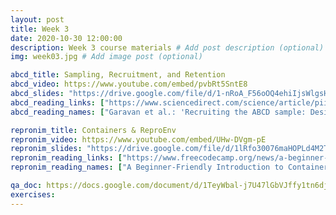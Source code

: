 ```yaml
---
layout: post
title: Week 3
date: 2020-10-30 12:00:00
description: Week 3 course materials # Add post description (optional)
img: week03.jpg # Add image post (optional)

abcd_title: Sampling, Recruitment, and Retention
abcd_video: https://www.youtube.com/embed/pvbRt5SntE8
abcd_slides: "https://drive.google.com/file/d/1-nRoA_F56oOQ4ehiIjsWlgsH0JP2kJLM/view?usp=sharing"
abcd_reading_links: ["https://www.sciencedirect.com/science/article/pii/S1878929317301809", "https://jamanetwork.com/journals/jamapediatrics/article-abstract/2737910"]
abcd_reading_names: ["Garavan et al.: 'Recruiting the ABCD sample: Design considerations and procedures'", "Compton et al.: 'Ensuring the Best Use of Data: The Adolescent Brain Cognitive Development Study'"]

repronim_title: Containers & ReproEnv
repronim_video: https://www.youtube.com/embed/UHw-DVgm-pE
repronim_slides: "https://drive.google.com/file/d/1lRfo30076maHOPLd4M2TMvRfB833mELI/view?usp=sharing"
repronim_reading_links: ["https://www.freecodecamp.org/news/a-beginner-friendly-introduction-to-containers-vms-and-docker-79a9e3e119b/", "https://sylabs.io/guides/3.6/user-guide/introduction.html"]
repronim_reading_names: ["A Beginner-Friendly Introduction to Containers, VMs and Docker", "Introduction to Singularity"]

qa_doc: https://docs.google.com/document/d/1TeyWbal-j7U47lGbVJffy1tn6djd6EW7NXay8tozTVw/edit?usp=sharing
exercises:
---
```

